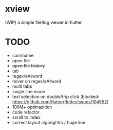 # xview

(WIP) a simple file/log viewer in flutter

# TODO
* icon/name
* open file
* ~~open file history~~
* tab
* regex/aA/word
* hover on regex/aA/word
* multi tabs
* single line mode
* text selection on double/trip click (blocked: https://github.com/flutter/flutter/issues/104552)
* 100M+ optimazition
* code refactor
* scroll to index
* correct layout algorightm / huge line
